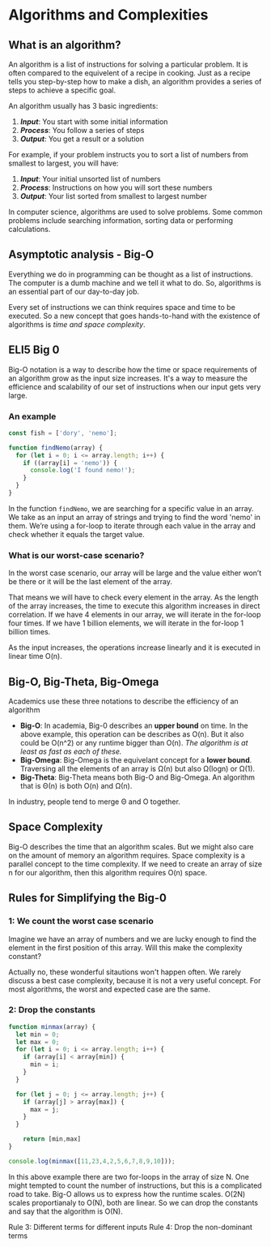 # Algorithms and Complexities

## What is an algorithm?

An algorithm is a list of instructions for solving a particular problem. It is often compared to the equivelent of a recipe in cooking. Just as a recipe tells you step-by-step how to make a dish, an algorithm provides a series of steps to achieve a specific goal.

An algorithm usually has 3 basic ingredients:

1. **_Input_**: You start with some initial information
2. **_Process_**: You follow a series of steps
3. **_Output_**: You get a result or a solution

For example, if your problem instructs you to sort a list of numbers from smallest to largest, you will have:

1. **_Input_**: Your initial unsorted list of numbers
2. **_Process_**: Instructions on how you will sort these numbers
3. **_Output_**: Your list sorted from smallest to largest number

In computer science, algorithms are used to solve problems. Some common problems include searching information, sorting data or performing calculations.

## Asymptotic analysis - Big-O

Everything we do in programming can be thought as a list of instructions. The computer is a dumb machine and we tell it what to do. So, algorithms is an essential part of our day-to-day job.

Every set of instructions we can think requires space and time to be executed. So a new concept that goes hands-to-hand with the existence of algorithms is _time and space complexity_.

## ELI5 Big 0

Big-O notation is a way to describe how the time or space requirements of an algorithm grow as the input size increases. It's a way to measure the efficience and scalability of our set of instructions when our input gets very large.

### An example

```javascript
const fish = ['dory', 'nemo'];

function findNemo(array) {
  for (let i = 0; i <= array.length; i++) {
    if ((array[i] = 'nemo')) {
      console.log('I found nemo!');
    }
  }
}
```

In the function `findNemo`, we are searching for a specific value in an array. We take as an input an array of strings and trying to find the word 'nemo' in them. We’re using a for-loop to iterate through each value in the array and check whether it equals the target value.

### What is our worst-case scenario?

In the worst case scenario, our array will be large and the value either won’t be there or it will be the last element of the array.

That means we will have to check every element in the array. As the length of the array increases, the time to execute this algorithm increases in direct correlation. If we have 4 elements in our array, we will iterate in the for-loop four times. If we have 1 billion elements, we will iterate in the for-loop 1 billion times.

As the input increases, the operations increase linearly and it is executed in linear time O(n).

## Big-O, Big-Theta, Big-Omega

Academics use these three notations to describe the efficiency of an algorithm

- **Big-O**: In academia, Big-0 describes an **upper bound** on time. In the above example, this operation can be describes as O(n). But it also could be O(n^2) or any runtime bigger than O(n). _The algorithm is at least as fast as each of these._
- **Big-Omega**: Big-Omega is the equivelant concept for a **lower bound**. Traversing all the elements of an array is Ω(n) but also Ω(logn) or Ω(1).
- **Big-Theta**: Big-Theta means both Big-O and Big-Omega. An algorithm that is Θ(n) is both O(n) and Ω(n).

In industry, people tend to merge Θ and O together.

## Space Complexity

Big-O describes the time that an algorithm scales. But we might also care on the amount of memory an algorithm requires.
Space complexity is a parallel concept to the time complexity. If we need to create an array of size n for our algorithm, then this algorithm requires O(n) space.

## Rules for Simplifying the Big-0

### 1: We count the worst case scenario

Imagine we have an array of numbers and we are lucky enough to find the element in the first position of this array. Will this make the complexity constant?

Actually no, these wonderful sitautions won't happen often. We rarely discuss a best case complexity, because it is not a very useful concept. For most algorithms, the worst and expected case are the same.

### 2: Drop the constants

```javascript
function minmax(array) {
  let min = 0;
  let max = 0;
  for (let i = 0; i <= array.length; i++) {
    if (array[i] < array[min]) {
      min = i;
    }
  }

  for (let j = 0; j <= array.length; j++) {
    if (array[j] > array[max]) {
      max = j;
    }
  }

    return [min,max]
}

console.log(minmax([11,23,4,2,5,6,7,8,9,10]));

```

In this above example there are two for-loops in the array of size N. One might tempted to count the number of instructions, but this is a complicated road to take. Big-O allows us to express how the runtime scales. O(2N) scales proportianaly to O(N), both are linear. So we can drop the constants and say that the algorithm is O(N).

Rule 3: Different terms for different inputs
Rule 4: Drop the non-dominant terms
